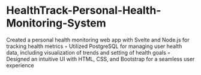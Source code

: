 # HealthTrack-Personal-Health-Monitoring-System
Created a personal health monitoring web app with Svelte and Node.js for tracking health metrics ◦ Utilized PostgreSQL for managing user health data, including visualization of trends and setting of health goals ◦ Designed an intuitive UI with HTML, CSS, and Bootstrap for a seamless user experience
